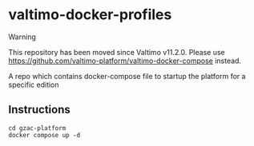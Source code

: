 # valtimo-docker-profiles

> [!WARNING]  
> This repository has been moved since Valtimo v11.2.0. Please
> use https://github.com/valtimo-platform/valtimo-docker-compose instead.

A repo which contains docker-compose file to startup the platform for a specific edition

## Instructions

    cd gzac-platform
    docker compose up -d
